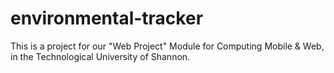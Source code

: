 # environmental-tracker
This is a project for our "Web Project" Module for Computing Mobile &amp; Web, in the Technological University of Shannon.
